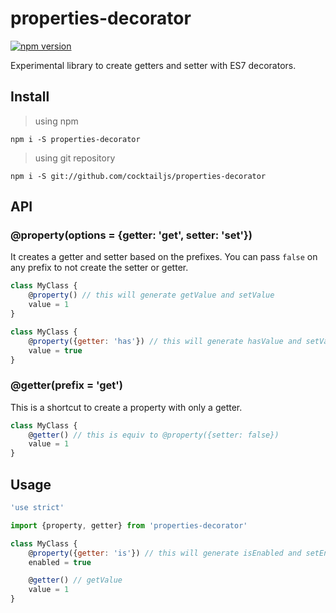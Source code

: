 # properties-decorator

[![npm version](https://badge.fury.io/js/properties-decorator.svg)](http://badge.fury.io/js/properties-decorator)

Experimental library to create getters and setter with ES7 decorators.

## Install

> using npm

```
npm i -S properties-decorator
```


> using git repository
 
```
npm i -S git://github.com/cocktailjs/properties-decorator
```

## API

### @property(options = {getter: 'get', setter: 'set'})

It creates a getter and setter based on the prefixes. You can pass `false` on any prefix to not create the setter or getter.

```js
class MyClass {
    @property() // this will generate getValue and setValue
    value = 1
}

```

```js
class MyClass {
    @property({getter: 'has'}) // this will generate hasValue and setValue
    value = true
}

```

### @getter(prefix = 'get')

This is a shortcut to create a property with only a getter.

```js
class MyClass {
    @getter() // this is equiv to @property({setter: false})
    value = 1
}

```

## Usage

```js
'use strict'

import {property, getter} from 'properties-decorator'

class MyClass {
    @property({getter: 'is'}) // this will generate isEnabled and setEnabled
    enabled = true

    @getter() // getValue
    value = 1
}

```
